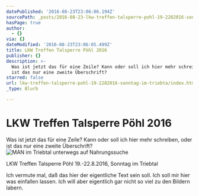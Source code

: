 ```yaml
---
datePublished: '2016-08-23T23:06:06.194Z'
sourcePath: _posts/2016-08-23-lkw-treffen-talsperre-pohl-19-2282016-sonntag-im-triebta.md
hasPage: true
author:
  - {}
via: {}
dateModified: '2016-08-23T23:06:05.499Z'
title: LKW Treffen Talsperre Pöhl 2016
publisher: {}
description: >-
  Was ist jetzt das für eine Zeile? Kann oder soll ich hier mehr schreiben, oder
  ist das nur eine zweite Überschrift?
starred: false
url: lkw-treffen-talsperre-pohl-19-2282016-sonntag-im-triebta/index.html
_type: Blurb

---
```

# LKW Treffen Talsperre Pöhl 2016

Was ist jetzt das für eine Zeile? Kann oder soll ich hier mehr schreiben, oder ist das nur eine zweite Überschrift?
![MAN im Triebtal unterwegs auf Nahrungssuche](https://the-grid-user-content.s3-us-west-2.amazonaws.com/866fbeed-b7d2-4094-9ebd-41a6ec7b7f11.jpg)

LKW Treffen Talsperre Pöhl 19.-22.8.2016, Sonntag im Triebtal

Ich vermute mal, daß das hier der eigentliche Text sein soll. Ich soll mir hier was einfallen lassen. Ich will aber eigentlich gar nicht so viel zu den Bildern labern.
